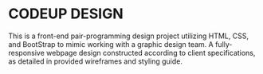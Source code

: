 # CODEUP DESIGN

This is a front-end pair-programming design project utilizing HTML, CSS, and BootStrap to mimic working with a graphic design team. A fully-responsive webpage design constructed according to client specifications, as detailed in provided wireframes and styling guide. 